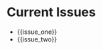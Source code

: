 # Current Issues

<!--
Document the immediate problems or conflicts defining the campaign's present state.
Use these issues to spark scenarios and drive early sessions.
-->

- {{issue_one}} <!-- pressing threat or complication -->
- {{issue_two}} <!-- another active problem -->
